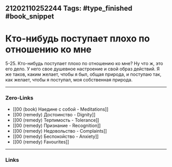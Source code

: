 21202110252244
Tags: #type_finished #book_snippet 
---
# Кто-нибудь поступает плохо по отношению ко мне

 5-25. Кто-нибудь поступает плохо по отношению ко мне? Ну что ж, это его дело. У него свое душевное настроение и свой образ действий. Я же таков, каким желает, чтобы я был, общая природа, и поступаю так, как желает, чтобы я поступал, моя собственная природа. 

---
### Zero-Links
 - [[00 (book) Наедине с собой - Meditations]]
 - [[00 (remedy) Достоинство - Dignity]]
 - [[00 (remedy) Терпимость - Tolerance]]
 - [[00 (remedy) Признание - Recognition]]
 - [[00 (remedy) Недовольство - Complaints]]
 - [[00 (remedy) Беспокойство - Anxiety]]
 - [[00 (remedy) Favourites]]
---
### Links

